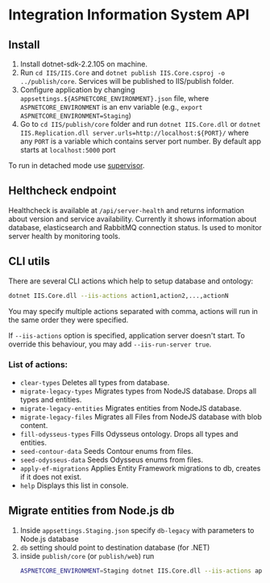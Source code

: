 # Integration Information System API

## Install

1. Install dotnet-sdk-2.2.105 on machine.
2. Run `cd IIS/IIS.Core` and `dotnet publish IIS.Core.csproj -o ../publish/core`. Services will be published to IIS/publish folder.
3. Configure application by changing `appsettings.${ASPNETCORE_ENVIRONMENT}.json` file, where `ASPNETCORE_ENVIRONMENT` is an env variable (e.g., `export ASPNETCORE_ENVIRONMENT=Staging`)
4. Go to `cd IIS/publish/core` folder and run `dotnet IIS.Core.dll`
or `dotnet IIS.Replication.dll server.urls=http://localhost:${PORT}/` where any `PORT` is a variable which contains server port number. By default app starts at `localhost:5000` port

To run in detached mode use [supervisor](https://til.secretgeek.net/linux/supervisor.html).

## Helthcheck endpoint

Healthcheck is available at `/api/server-health` and returns information about version and service availability. Currently it shows information about database, elasticsearch and RabbitMQ connection status. Is used to monitor server health by monitoring tools.

## CLI utils

There are several CLI actions which help to setup database and ontology:

```sh
dotnet IIS.Core.dll --iis-actions action1,action2,...,actionN
```

You may specify multiple actions separated with comma, actions will run in the same order they were specified.

If `--iis-actions` option is specified, application server doesn't start. To override this behaviour, you may add `--iis-run-server true`.

### List of actions:
* `clear-types` Deletes all types from database.
* `migrate-legacy-types` Migrates types from NodeJS database. Drops all types and entities.
* `migrate-legacy-entities` Migrates entities from NodeJS database.
* `migrate-legacy-files` Migrates all Files from NodeJS database with blob content.
* `fill-odysseus-types` Fills Odysseus ontology. Drops all types and entities.
* `seed-contour-data` Seeds Contour enums from files.
* `seed-odysseus-data` Seeds Odysseus enums from files.
* `apply-ef-migrations` Applies Entity Framework migrations to db, creates if it does not exist.
* `help` Displays this list in console.

## Migrate entities from Node.js db

1. Inside `appsettings.Staging.json` specify `db-legacy` with parameters to Node.js database
2. `db` setting should point to destination database (for .NET)
3. inside `publish/core` (or `publish/web`) run
   ```sh
   ASPNETCORE_ENVIRONMENT=Staging dotnet IIS.Core.dll --iis-actions apply-ef-migrations,clear-types,migrate-legacy-types,seed-contour-data,migrate-legacy-entities,migrate-legacy-files
   ```